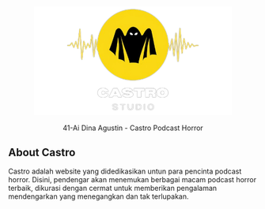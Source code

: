 <p align="center"><a href="#" target="_blank"><img src="/public/assets/img/logo.png" width="400" alt="Castro Logo"></a></p>

<p align="center">
41-Ai Dina Agustin - Castro Podcast Horror
</p>

## About Castro

Castro adalah website yang didedikasikan untun para pencinta podcast horror. Disini, pendengar akan menemukan berbagai macam podcast horror terbaik, dikurasi dengan cermat untuk memberikan pengalaman mendengarkan yang menegangkan dan tak terlupakan.